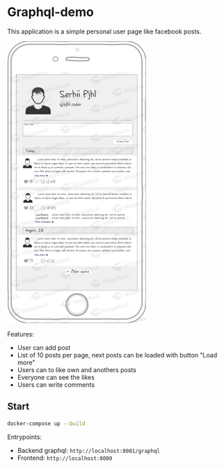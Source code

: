 # Graphql-demo

This application is a simple personal user page like facebook posts.

![Sketch](docs/sketch.png)

Features:

* User can add post
* List of 10 posts per page, next posts can be loaded with button "Load more"
* Users can to like own and anothers posts
* Everyone can see the likes
* Users can write comments


## Start

```bash
docker-compose up --build
```

Entrypoints:

* Backend graphql: `http://localhost:8081/graphql`
* Frontend: `http://localhost:8080`
